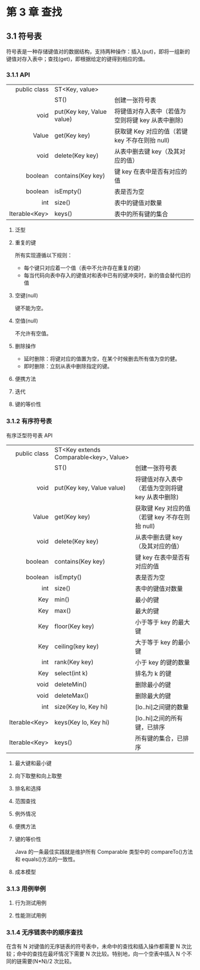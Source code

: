 # 第 3 章 查找

## 3.1 符号表

符号表是一种存储键值对的数据结构，支持两种操作：插入(put)，即将一组新的键值对存入表中；查找(get)，即根据给定的键得到相应的值。

### 3.1.1 API

|                 |                           |                                                  |
| --------------: | :------------------------ | :----------------------------------------------- |
|    public class | ST\<Key, value\>          |                                                  |
|                 | ST()                      | 创建一张符号表                                   |
|            void | put(Key key, Value value) | 将键值对存入表中（若值为空则将键 key 从表中删除) |
|           Value | get(Key key)              | 获取键 Key 对应的值（若键 key 不存在则抬 null)   |
|            void | delete(Key key)           | 从表中删去键 key（及其对应的值）                 |
|         boolean | contains(Key key)         | 键 key 在表中是否有对应的值                      |
|         boolean | isEmpty()                 | 表是否为空                                       |
|             int | size()                    | 表中的键值对数量                                 |
| Iterable\<Key\> | keys()                    | 表中的所有键的集合                               |

1. 泛型

2. 重复的键

    所有实现遵循以下规则：

    - 每个键只对应着一个值（表中不允许存在重复的键）
    - 每当代码向表中存入的键值对和表中已有的键冲突时，新的值会替代旧的值

3. 空键(null)

    键不能为空。

4. 空值(null)

    不允许有空值。

5. 删除操作

    - 延时删除：将键对应的值置为空，在某个时候删去所有值为空的健。
    - 即时删除：立刻从表中删除指定的键。

6. 便携方法

7. 迭代

8. 键的等价性

### 3.1.2 有序符号表

有序泛型符号表 API

|                 |                                            |                                                  |
| --------------: | :----------------------------------------- | :----------------------------------------------- |
|    public class | ST\<Key extends Comparable\<key\>, Value\> |                                                  |
|                 | ST()                                       | 创建一张符号表                                   |
|            void | put(Key key, Value value)                  | 将键值对存入表中（若值为空则将键 key 从表中删除) |
|           Value | get(Key key)                               | 获取键 Key 对应的值（若键 key 不存在则抬 null)   |
|            void | delete(Key key)                            | 从表中删去键 key（及其对应的值）                 |
|         boolean | contains(Key key)                          | 键 key 在表中是否有对应的值                      |
|         boolean | isEmpty()                                  | 表是否为空                                       |
|             int | size()                                     | 表中的键值对数量                                 |
|             Key | min()                                      | 最小的键                                         |
|             Key | max()                                      | 最大的键                                         |
|             Key | floor(Key key)                             | 小于等于 key 的最大键                            |
|             Key | ceiling(key key)                           | 大于等于 key 的最小键                            |
|             int | rank(Key key)                              | 小于 key 的键的数量                              |
|             Key | select(int k)                              | 排名为 k 的键                                    |
|            void | deleteMin()                                | 删除最小的键                                     |
|            void | deleteMax()                                | 删除最大的键                                     |
|             int | size(Key lo, Key hi)                       | \[lo..hi\]之间键的数量                           |
| Iterable\<Key\> | keys(Key lo, Key hi)                       | \[lo..hi]之间的所有键，已排序                    |
| Iterable\<Key\> | keys()                                     | 所有键的集合，已排序                             |

1. 最大键和最小键

2. 向下取整和向上取整

3. 排名和选择

4. 范围查找

5. 例外情况

6. 便携方法

7. 键的等价性

    Java 的一条最佳实践就是维护所有 Comparable 类型中的 compareTo()方法和 equals()方法的一致性。

8. 成本模型

### 3.1.3 用例举例

1. 行为测试用例

2. 性能测试用例

### 3.1.4 无序链表中的顺序查找

在含有 N 对键值的无序链表的符号表中，未命中的查找和插入操作都需要 N 次比较；命中的查找在最坏情况下需要 N 次比较。特别地，向一个空表中插入 N 个不同的链需要(N\*N)/2 次比较。
